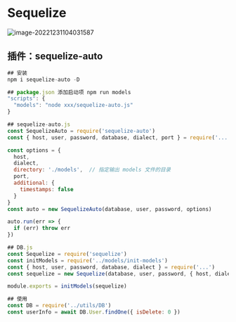 # Sequelize

![image-20221231104031587](https://gitee.com/hen128/storage/raw/master/typora/2022-12-31%20104033.png)

[官网]: https://www.sequelize.com.cn/

## 插件：sequelize-auto 

```js
## 安装
npm i sequelize-auto -D

## package.json 添加启动项 npm run models
"scripts": {
  "models": "node xxx/sequelize-auto.js"
}

## sequelize-auto.js
const SequelizeAuto = require('sequelize-auto')
const { host, user, password, database, dialect, port } = require('...')

const options = {
  host,
  dialect,
  directory: './models',  // 指定输出 models 文件的目录
  port,
  additional: {
    timestamps: false
  }
}
const auto = new SequelizeAuto(database, user, password, options)

auto.run(err => {
  if (err) throw err
})

## DB.js
const Sequelize = require('sequelize')
const initModels = require('../models/init-models')
const { host, user, password, database, dialect } = require('...')
const sequelize = new Sequelize(database, user, password, { host, dialect, define: { timestamps: false } })

module.exports = initModels(sequelize)

## 使用
const DB = require('../utils/DB')
const userInfo = await DB.User.findOne({ isDelete: 0 })
```
